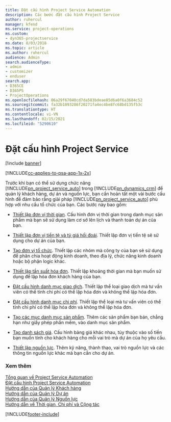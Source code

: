 ```yaml
---
title: Đặt cấu hình Project Service Automation
description: Các bước đặt cấu hình Project Service
author: ruhercul
manager: kfend
ms.service: project-operations
ms.custom:
- dyn365-projectservice
ms.date: 8/03/2018
ms.topic: article
ms.author: ruhercul
audience: Admin
search.audienceType:
- admin
- customizer
- enduser
search.app:
- D365CE
- D365PS
- ProjectOperations
ms.openlocfilehash: 06a29f67040cd7da583bdeae85d6a0f6a3684c52
ms.sourcegitcommit: fa32b1893286f20271fa4ec4be8fc68bd135f53c
ms.translationtype: HT
ms.contentlocale: vi-VN
ms.lasthandoff: 02/15/2021
ms.locfileid: "5290610"
---
```

# <a name="configure-project-service"></a>Đặt cấu hình Project Service

[!include [banner](../includes/psa-now-project-operations.md)]

[!INCLUDE[cc-applies-to-psa-app-1x-2x](../includes/cc-applies-to-psa-app-1x-2x.md)]

Trước khi bạn có thể sử dụng chức năng [!INCLUDE[pn_project_service_auto](../includes/pn-project-service-auto.md)] trong [!INCLUDE[pn_dynamics_crm](../includes/pn-dynamics-crm.md)] để quản lý khách hàng, dự án và nguồn lực, bạn cần hoàn tất một vài bước cấu hình để đảm bảo rằng giải pháp [!INCLUDE[pn_project_service_auto](../includes/pn-project-service-auto.md)] phù hợp với nhu cầu tổ chức của bạn. Các bước này bao gồm:  
  
-   [Thiết lập đơn vị thời gian](../psa/set-up-time-units.md). Cấu hình đơn vị thời gian trong danh mục sản phẩm mà bạn sẽ sử dụng làm cơ sở lên lịch và thanh toán dự án của bạn.  
  
-   [Thiết lập đơn vị tiền tệ và tỷ giá hối đoái](../psa/set-up-currencies-exchange-rates.md). Thiết lập đơn vị tiền tệ sẽ sử dụng cho dự án của bạn.  
  
-   [Tạo đơn vị tổ chức](../psa/create-organizational-units.md). Thiết lập các nhóm mà công ty của bạn sẽ sử dụng để phân chia hoạt động kinh doanh, theo địa lý, chức năng kinh doanh hoặc bộ phận logic khác.  
  
-   [Thiết lập tần suất hóa đơn](../psa/set-up-invoice-frequencies.md). Thiết lập khoảng thời gian mà bạn muốn sử dụng để lập hóa đơn khách hàng của bạn.  
  
-   [Đặt cấu hình danh mục giao dịch](../psa/configure-transaction-categories.md). Thiết lập thể loại giao dịch mà tư vấn viên có thể tính chi phí có thể lập hóa đơn và không thể lập hóa đơn.  
  
-   [Đặt cấu hình danh mục chi phí](../psa/configure-expense-categories.md). Thiết lập thể loại mà tư vấn viên có thể tính chi phí có thể lập hóa đơn và không thể lập hóa đơn.  
  
-   [Tạo các mục danh mục sản phẩm](../psa/create-product-catalog-items.md). Thêm các sản phẩm bạn bán, chẳng hạn như giấy phép phần mềm, vào danh mục sản phẩm.  
  
-   [Tạo danh sách giá](../psa/create-price-list.md). Cấu hình bảng giá khác nhau, tùy thuộc vào số tiền bạn muốn tính cho khách hàng cho mỗi vai trò mà dự án của họ yêu cầu.  
  
-   [Thiết lập nguồn lực](../psa/set-up-resources.md). Thêm kỹ năng, thành thạo, vai trò nguồn lực và các thông tin nguồn lực khác mà bạn cần cho dự án.  
  
### <a name="see-also"></a>Xem thêm  
 [Tổng quan về Project Service Automation](../psa/overview.md)   
 [Đặt cấu hình Project Service Automation](../psa/configure.md)   
 [Hướng dẫn của Quản lý Khách hàng](../psa/account-manager-guide.md)   
 [Hướng dẫn của Quản lý Dự án](../psa/project-manager-guide.md)   
 [Hướng dẫn của Quản lý Nguồn lực](../psa/resource-manager-guide.md)   
 [Hướng dẫn về Thời gian, Chi phí và Cộng tác](../psa/time-expense-collaboration-guide.md)


[!INCLUDE[footer-include](../includes/footer-banner.md)]